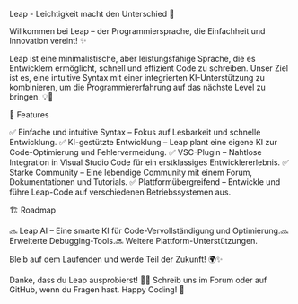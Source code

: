 Leap - Leichtigkeit macht den Unterschied 🚀

Willkommen bei Leap – der Programmiersprache, die Einfachheit und Innovation vereint! ✨

Leap ist eine minimalistische, aber leistungsfähige Sprache, die es Entwicklern ermöglicht, schnell und effizient Code zu schreiben. Unser Ziel ist es, eine intuitive Syntax mit einer integrierten KI-Unterstützung zu kombinieren, um die Programmiererfahrung auf das nächste Level zu bringen. 💡🤖

🌟 Features

✅ Einfache und intuitive Syntax – Fokus auf Lesbarkeit und schnelle Entwicklung.
✅ KI-gestützte Entwicklung – Leap plant eine eigene KI zur Code-Optimierung und Fehlervermeidung.
✅ VSC-Plugin – Nahtlose Integration in Visual Studio Code für ein erstklassiges Entwicklererlebnis.
✅ Starke Community – Eine lebendige Community mit einem Forum, Dokumentationen und Tutorials.
✅ Plattformübergreifend – Entwickle und führe Leap-Code auf verschiedenen Betriebssystemen aus.

🏗 Roadmap

🔜 Leap AI – Eine smarte KI für Code-Vervollständigung und Optimierung.🔜 Erweiterte Debugging-Tools.🔜 Weitere Plattform-Unterstützungen.

Bleib auf dem Laufenden und werde Teil der Zukunft! 🌍✨

Danke, dass du Leap ausprobierst! 🚀💙 Schreib uns im Forum oder auf GitHub, wenn du Fragen hast. Happy Coding! 🎉
